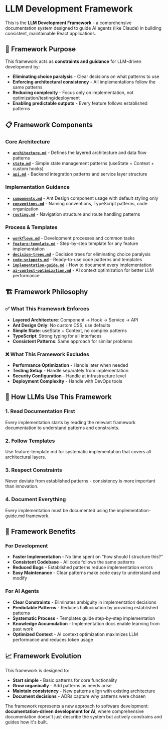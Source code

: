 # LLM Development Framework

This is the **LLM Development Framework** - a comprehensive documentation system designed to guide AI agents (like Claude) in building consistent, maintainable React applications.

## 🎯 Framework Purpose

This framework acts as **constraints and guidance** for LLM-driven development by:
- **Eliminating choice paralysis** - Clear decisions on what patterns to use
- **Enforcing architectural consistency** - All implementations follow the same patterns
- **Reducing complexity** - Focus only on implementation, not optimization/testing/deployment
- **Enabling predictable outputs** - Every feature follows established patterns

## 📋 Framework Components

### Core Architecture
- **[`architecture.md`](./architecture.md)** - Defines the layered architecture and data flow patterns
- **[`state.md`](./state.md)** - Simple state management patterns (useState + Context + custom hooks)
- **[`api.md`](./api.md)** - Backend integration patterns and service layer structure

### Implementation Guidance  
- **[`components.md`](./components.md)** - Ant Design component usage with default styling only
- **[`conventions.md`](./conventions.md)** - Naming conventions, TypeScript patterns, code organization
- **[`routing.md`](./routing.md)** - Navigation structure and route handling patterns

### Process & Templates
- **[`workflows.md`](./workflows.md)** - Development processes and common tasks
- **[`feature-template.md`](./feature-template.md)** - Step-by-step template for any feature implementation
- **[`decision-trees.md`](./decision-trees.md)** - Decision trees for eliminating choice paralysis
- **[`code-snippets.md`](./code-snippets.md)** - Ready-to-use code patterns and templates
- **[`implementation-guide.md`](./implementation-guide.md)** - How to document every implementation
- **[`ai-context-optimization.md`](./ai-context-optimization.md)** - AI context optimization for better LLM performance

## 🏗️ Framework Philosophy

### ✅ What This Framework Enforces
- **Layered Architecture**: Component → Hook → Service → API
- **Ant Design Only**: No custom CSS, use defaults
- **Simple State**: useState + Context, no complex patterns
- **TypeScript**: Strong typing for all interfaces
- **Consistent Patterns**: Same approach for similar problems

### ❌ What This Framework Excludes
- **Performance Optimization** - Handle later when needed
- **Testing Setup** - Handle separately from implementation
- **Security Configuration** - Handle at infrastructure level
- **Deployment Complexity** - Handle with DevOps tools

## 🔄 How LLMs Use This Framework

### 1. **Read Documentation First**
Every implementation starts by reading the relevant framework documentation to understand patterns and constraints.

### 2. **Follow Templates**
Use feature-template.md for systematic implementation that covers all architectural layers.

### 3. **Respect Constraints**
Never deviate from established patterns - consistency is more important than innovation.

### 4. **Document Everything**
Every implementation must be documented using the implementation-guide.md framework.

## 🎯 Framework Benefits

### For Development
- **Faster Implementation** - No time spent on "how should I structure this?"
- **Consistent Codebase** - All code follows the same patterns
- **Reduced Bugs** - Established patterns reduce implementation errors
- **Easy Maintenance** - Clear patterns make code easy to understand and modify

### For AI Agents
- **Clear Constraints** - Eliminates ambiguity in implementation decisions
- **Predictable Patterns** - Reduces hallucination by providing established patterns
- **Systematic Process** - Templates guide step-by-step implementation
- **Knowledge Accumulation** - Implementation docs enable learning from past work
- **Optimized Context** - AI context optimization maximizes LLM performance and reduces token usage

## 📈 Framework Evolution

This framework is designed to:
- **Start simple** - Basic patterns for core functionality
- **Grow organically** - Add patterns as needs arise
- **Maintain consistency** - New patterns align with existing architecture
- **Document decisions** - ADRs capture why patterns were chosen

The framework represents a new approach to software development: **documentation-driven development for AI**, where comprehensive documentation doesn't just describe the system but actively constrains and guides how it's built.